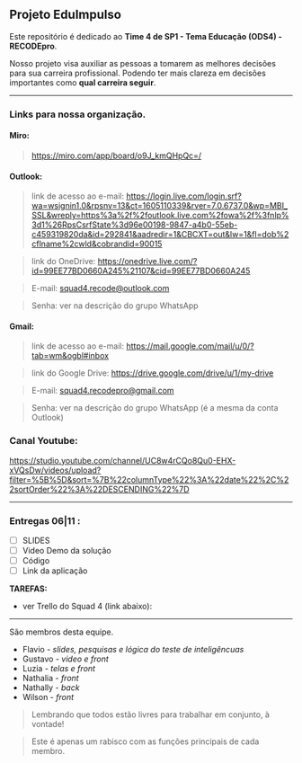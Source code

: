 ## Projeto EduImpulso

Este repositório é dedicado ao **Time 4 de SP1 - Tema Educação (ODS4) - RECODEpro**.

Nosso projeto visa auxiliar as pessoas a tomarem as melhores decisões para sua carreira profissional. Podendo ter mais clareza em decisões  importantes como **qual carreira seguir**.

---

### Links para nossa organização.

#### Miro:
> https://miro.com/app/board/o9J_kmQHpQc=/

#### Outlook:
> link de acesso ao e-mail: https://login.live.com/login.srf?wa=wsignin1.0&rpsnv=13&ct=1605110339&rver=7.0.6737.0&wp=MBI_SSL&wreply=https%3a%2f%2foutlook.live.com%2fowa%2f%3fnlp%3d1%26RpsCsrfState%3d96e00198-9847-a4b0-55eb-c459319820da&id=292841&aadredir=1&CBCXT=out&lw=1&fl=dob%2cflname%2cwld&cobrandid=90015

> link do OneDrive: https://onedrive.live.com/?id=99EE77BD0660A245%21107&cid=99EE77BD0660A245 

> E-mail: squad4.recode@outlook.com

> Senha: ver na descrição do grupo WhatsApp

#### Gmail:
> link de acesso ao e-mail: https://mail.google.com/mail/u/0/?tab=wm&ogbl#inbox

> link do Google Drive: https://drive.google.com/drive/u/1/my-drive

> E-mail: squad4.recodepro@gmail.com

> Senha: ver na descrição do grupo WhatsApp (é a mesma da conta Outlook)

### Canal Youtube:

https://studio.youtube.com/channel/UC8w4rCQo8Qu0-EHX-xVQsDw/videos/upload?filter=%5B%5D&sort=%7B%22columnType%22%3A%22date%22%2C%22sortOrder%22%3A%22DESCENDING%22%7D

---

### Entregas 06|11 : 

* [ ] SLIDES
* [ ] Video Demo da solução
* [ ] Código
* [ ] Link da aplicação

**TAREFAS:**

* ver Trello do Squad 4 (link abaixo):



---

São membros desta equipe.

* Flavio - *slides, pesquisas e lógica do teste de inteligêncuas*
* Gustavo - *video e front*
* Luzia - *telas e front*
* Nathalia - *front*
* Nathally - *back* 
* Wilson - *front*

> Lembrando que todos estão livres para trabalhar em conjunto, à vontade!

> Este é apenas um rabisco com as funções principais de cada membro.
